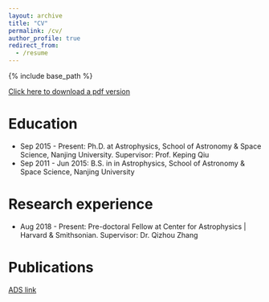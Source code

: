```yaml
---
layout: archive
title: "CV"
permalink: /cv/
author_profile: true
redirect_from:
  - /resume
---
```


{% include base_path %}

[Click here to download a pdf version](/files/Liu_Junhao_CV.pdf)

Education
======
* Sep 2015 - Present: Ph.D. at Astrophysics, School of Astronomy & Space Science, Nanjing University. Supervisor: Prof. Keping Qiu
* Sep 2011 - Jun 2015: B.S. in in Astrophysics, School of Astronomy & Space Science, Nanjing University

Research experience
======
* Aug 2018 - Present: Pre-doctoral Fellow at Center for Astrophysics \| Harvard & Smithsonian. Supervisor: Dr. Qizhou Zhang

  
Publications
======
[ADS link](https://ui.adsabs.harvard.edu/public-libraries/NMQGgqroSeurMcPVsgLiqQ)

